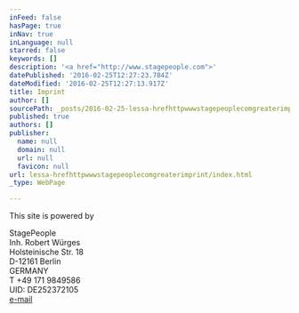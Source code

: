 ```yaml
---
inFeed: false
hasPage: true
inNav: true
inLanguage: null
starred: false
keywords: []
description: '<a href="http://www.stagepeople.com">'
datePublished: '2016-02-25T12:27:23.784Z'
dateModified: '2016-02-25T12:27:13.917Z'
title: Imprint
author: []
sourcePath: _posts/2016-02-25-lessa-hrefhttpwwwstagepeoplecomgreaterimprint.md
published: true
authors: []
publisher:
  name: null
  domain: null
  url: null
  favicon: null
url: lessa-hrefhttpwwwstagepeoplecomgreaterimprint/index.html
_type: WebPage

---
```

This site is powered by

StagePeople  
Inh. Robert Würges  
Holsteinische Str. 18  
D-12161 Berlin  
GERMANY  
T +49 171 9849586  
UID: DE252372105  
[e-mail][0]

[0]: http://www.stagepeople.com/